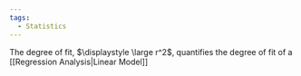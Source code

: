 ```yaml
---
tags:
  - Statistics
---
```

The degree of fit, $\displaystyle \large r^2$, quantifies the degree of fit of a [[Regression Analysis|Linear Model]]
